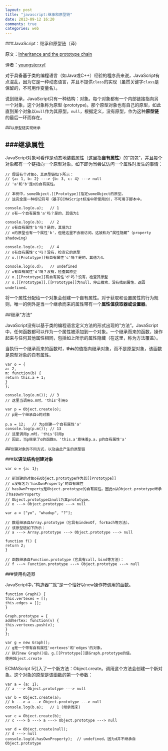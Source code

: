 ```yaml
---
layout: post
title: "javascript:继承和原型链"
date: 2013-09-12 16:20
comments: true
categories: web
---
```

###JavaScript：继承和原型链（译）

原文：[Inheritance and the prototype chain](https://developer.mozilla.org/en-US/docs/Web/JavaScript/Guide/Inheritance_and_the_prototype_chain?redirectlocale=en-US&redirectslug=JavaScript%2FGuide%2FInheritance_and_the_prototype_chain)

译者：[youngsterxyf](https://github.com/youngsterxyf)

对于具备基于类的编程语言（如Java或C++）经验的程序员来说，JavaScript有点混乱，因为它是一种动态语言，并且不提供`class`的实现（虽然关键字`class`是保留的，不可用作变量名）。

说到继承，JavaScript只有一种结构：对象。每个对象都有一个内部链接指向另一个对象，这个对象称为原型 (prototype)。那个原型对象也有自己的原型，如此直到某个对象以`null`作为其原型。`null`，根据定义，没有原型，作为这种**原型链**的最后一环而存在。
<!--more-->

##`以原型链实现继承`

###继承属性
---
JavaScript对象可看作是动态地装载属性（这里指**自有属性**）的”包包”，并且每个对象都有一个链指向一个原型对象。如下即为当尝试访问一个属性时发生的事情：

    // 假设有个对象o，其原型链如下所示：
    // {a: 1, b: 2} ---> {b: 3, c: 4} ---> null
    // 'a'和'b'是o的自有属性。
    
    // 本例中，someObject.[[Prototype]]指定someObject的原型。
    // 这完全是一种标记符号（基于ECMAScript标准中所使用的），不可用于脚本中。
    
    console.log(o.a);   // 1
    // o有一个自有属性'a'吗？是的，其值为1
     
    console.log(o.b);   // 2
    // o有自有属性'b'吗？是的，其值为2
    // o的原型也有一个属性'b'，但是这里不会被访问。这被称为“属性隐藏”（property shadowing）
    
    console.log(o.c);   // 4
    // o有自有属性'c'吗？没有，检查它的原型
    // o.[[Prototype]]有自有属性'c'吗？是的，其值为4。
    
    console.log(o.d);   // undefined
    // o有自有属性'd'吗？没有，检查其原型
    // o.[[Prototype]]有自有属性'd'吗？没有，检查其原型
    // o.[[Prototype]].[[Prototype]]为null，停止搜索，没有找到属性，返回undefined。

将一个属性分配给一个对象会创建一个自有属性。对于获取和设置属性的行为规则，唯一的例外是当一个继承而来的属性带有一个**属性值获取器或设置器**。

##继承”方法”

JavaScript没有以基于类的编程语言定义方法的形式出现的”方法”。JavaScript中，任何函数都可以作为一个属性被添加到一个对象。一个继承而来的函数，操作起来与任何其他属性相同，包括如上所示的属性隐藏（在这里，称为方法覆盖）。

当执行一个继承而来的函数时，**this**的值指向继承对象，而不是原型对象，该函数是原型对象的自有属性。

    var o = {
    a: 2,
    m: function(b) {
    return this.a + 1;
    }
    };
     
    console.log(o.m()); // 3
    // 这里当调用o.m时，'this'引用o
    
    var p = Object.create(o);
    // p是一个继承自o的对象
     
    p.a = 12;   // 为p创建一个自有属性'a'
    console.log(p.m()); // 13
    // 这里调用p.m时，'this'引用p
    // 因此，当p继承了o的函数m，'this.a'意味着p.a，p的自有属性'a'
##`创建对象的不同方式，以及由此产生的原型链`

###**以语法结构创建对象**

    var o = {a: 1};
    
    // 新创建的对象o有Object.prototype作为其[[Prototype]]
    // o没有名为'hasOwnProperty'的自有属性
    // hasOwnProperty是Object.prototype的自有属性。因此o从Object.prototype继承了hasOwnProperty
    // Object.prototype以null为其prototype。
    // o ---> Object.prototype ---> null
     
    var a = ["yo", "whadup", "?"];
    
    // 数组继承自Array.prototype（它具有indexOf, forEach等方法）。
    // 该原型链如下所示：
    // a ---> Array.prototype ---> Object.prototype ---> null
    
    function f() {
    return 2;
    }
    
    // 函数继承自Function.prototype（它具有call，bind等方法）：
    // f ---> Function.prototype ---> Object.prototype ---> null
###使用构造器

JavaScript中，”构造器””就”是一个恰好以new操作符调用的函数。

    function Graph() {
    this.vertexes = [];
    this.edges = [];
    }
    
    Graph.prototype = {
    addVertex: function(v) {
    this.vertexes.push(v);
    }
    };
    
    var g = new Graph();
    // g是一个带有自有属性'vertexes'和'edges'的对象。
    // 执行new Graph()后，g.[[Prototype]]是Graph.prototype的值。
    使用Object.create

ECMAScript 5引入了一个新方法：Object.create。调用这个方法会创建一个新对象。这个对象的原型是该函数的第一个参数：

    var a = {a: 1};
    // a ---> Object.prototype ---> null
    
    var b = Object.create(a);
    // b ---> a ---> Object.prototype ---> null
    console.log(b.a);   // 1 (继承而来)
    
    var c = Object.create(b);
    // c ---> b ---> a ---> Object.prototype ---> null
    
    var d = Object.create(null);
    // d ---> null
    console.log(d.hasOwnProperty);  // undefined，因为d并不继承自Object.prototype